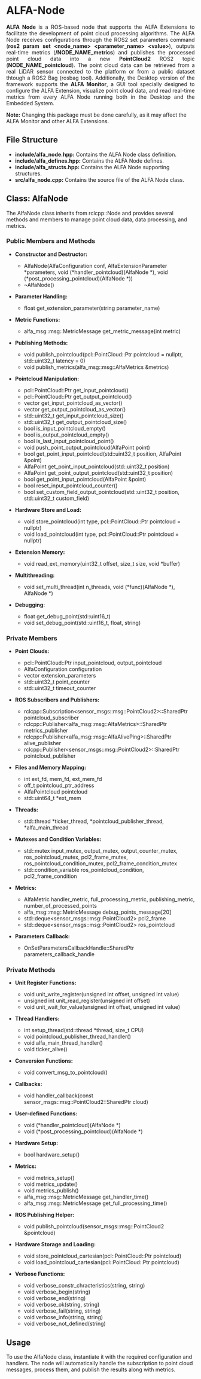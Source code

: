 # ALFA-Node

<p align="justify"> <b> ALFA Node</b>  is a ROS-based node that supports the ALFA Extensions to facilitate the development of point cloud processing algorithms. The ALFA Node receives configurations through the ROS2 set parameters command (<b>ros2 param set &ltnode_name&gt &ltparameter_name&gt &ltvalue&gt</b>), outputs real-time metrics (<b>/NODE_NAME_metrics</b>) and publishes the processed point cloud data into a new <b>PointCloud2</b> ROS2 topic (<b>NODE_NAME_pointcloud</b>). The point cloud data can be retrieved from a real LiDAR sensor connected to the platform or from a public dataset thtough a ROS2 Bag (rosbag tool). Additionally, the Desktop version of the framework supports the <b>ALFA Monitor</b>, a GUI tool specially designed to configure the ALFA Extension, visualize point cloud data, and read real-time metrics from every ALFA Node running both in the Desktop and the Embedded System.</p></a>

**Note:** Changing this package must be done carefully, as it may affect the ALFA Monitor and other ALFA Extensions.

## File Structure
- **include/alfa_node.hpp:** Contains the ALFA Node class definition.
- **include/alfa_defines.hpp:** Contains the ALFA Node defines.
- **include/alfa_structs.hpp:** Contains the ALFA Node supporting structures.
- **src/alfa_node.cpp:** Contains the source file of the ALFA Node class.

## Class: AlfaNode

The AlfaNode class inherits from rclcpp::Node and provides several methods and members to manage point cloud data, data processing, and metrics.

### Public Members and Methods

- **Constructor and Destructor:**
  - AlfaNode(AlfaConfiguration conf, AlfaExtensionParameter *parameters, void (*handler_pointcloud)(AlfaNode *), void (*post_processing_pointcloud)(AlfaNode *))
  - ~AlfaNode()

- **Parameter Handling:**
  - float get_extension_parameter(string parameter_name)

- **Metric Functions:**
  - alfa_msg::msg::MetricMessage get_metric_message(int metric)

- **Publishing Methods:**
  - void publish_pointcloud(pcl::PointCloud<AlfaPoint>::Ptr pointcloud = nullptr, std::uint32_t latency = 0)
  - void publish_metrics(alfa_msg::msg::AlfaMetrics &metrics)

- **Pointcloud Manipulation:**
  - pcl::PointCloud<AlfaPoint>::Ptr get_input_pointcloud()
  - pcl::PointCloud<AlfaPoint>::Ptr get_output_pointcloud()
  - vector<AlfaPoint> get_input_pointcloud_as_vector()
  - vector<AlfaPoint> get_output_pointcloud_as_vector()
  - std::uint32_t get_input_pointcloud_size()
  - std::uint32_t get_output_pointcloud_size()
  - bool is_input_pointcloud_empty()
  - bool is_output_pointcloud_empty()
  - bool is_last_input_pointcloud_point()
  - void push_point_output_pointcloud(AlfaPoint point)
  - bool get_point_input_pointcloud(std::uint32_t position, AlfaPoint &point)
  - AlfaPoint get_point_input_pointcloud(std::uint32_t position)
  - AlfaPoint get_point_output_pointcloud(std::uint32_t position)
  - bool get_point_input_pointcloud(AlfaPoint &point)
  - bool reset_input_pointcloud_counter()
  - bool set_custom_field_output_pointcloud(std::uint32_t position, std::uint32_t custom_field)

- **Hardware Store and Load:**
  - void store_pointcloud(int type, pcl::PointCloud<AlfaPoint>::Ptr pointcloud = nullptr)
  - void load_pointcloud(int type, pcl::PointCloud<AlfaPoint>::Ptr pointcloud = nullptr)

- **Extension Memory:**
  - void read_ext_memory(uint32_t offset, size_t size, void *buffer)

- **Multithreading:**
  - void set_multi_thread(int n_threads, void (*func)(AlfaNode *), AlfaNode *)

- **Debugging:**
  - float get_debug_point(std::uint16_t)
  - void set_debug_point(std::uint16_t, float, string)

### Private Members

- **Point Clouds:**
  - pcl::PointCloud<AlfaPoint>::Ptr input_pointcloud, output_pointcloud
  - AlfaConfiguration configuration
  - vector<AlfaExtensionParameter> extension_parameters
  - std::uint32_t point_counter
  - std::uint32_t timeout_counter

- **ROS Subscribers and Publishers:**
  - rclcpp::Subscription<sensor_msgs::msg::PointCloud2>::SharedPtr pointcloud_subscriber
  - rclcpp::Publisher<alfa_msg::msg::AlfaMetrics>::SharedPtr metrics_publisher
  - rclcpp::Publisher<alfa_msg::msg::AlfaAlivePing>::SharedPtr alive_publisher
  - rclcpp::Publisher<sensor_msgs::msg::PointCloud2>::SharedPtr pointcloud_publisher

- **Files and Memory Mapping:**
  - int ext_fd, mem_fd, ext_mem_fd
  - off_t pointcloud_ptr_address
  - AlfaPointcloud pointcloud
  - std::uint64_t *ext_mem

- **Threads:**
  - std::thread *ticker_thread, *pointcloud_publisher_thread, *alfa_main_thread

- **Mutexes and Condition Variables:**
  - std::mutex input_mutex, output_mutex, output_counter_mutex, ros_pointcloud_mutex, pcl2_frame_mutex, ros_pointcloud_condition_mutex, pcl2_frame_condition_mutex
  - std::condition_variable ros_pointcloud_condition, pcl2_frame_condition

- **Metrics:**
  - AlfaMetric handler_metric, full_processing_metric, publishing_metric, number_of_processed_points
  - alfa_msg::msg::MetricMessage debug_points_message[20]
  - std::deque<sensor_msgs::msg::PointCloud2> pcl2_frame
  - std::deque<sensor_msgs::msg::PointCloud2> ros_pointcloud

- **Parameters Callback:**
  - OnSetParametersCallbackHandle::SharedPtr parameters_callback_handle

### Private Methods

- **Unit Register Functions:**
  - void unit_write_register(unsigned int offset, unsigned int value)
  - unsigned int unit_read_register(unsigned int offset)
  - void unit_wait_for_value(unsigned int offset, unsigned int value)

- **Thread Handlers:**
  - int setup_thread(std::thread *thread, size_t CPU)
  - void pointcloud_publisher_thread_handler()
  - void alfa_main_thread_handler()
  - void ticker_alive()

- **Conversion Functions:**
  - void convert_msg_to_pointcloud()

- **Callbacks:**
  - void handler_callback(const sensor_msgs::msg::PointCloud2::SharedPtr cloud)

- **User-defined Functions:**
  - void (*handler_pointcloud)(AlfaNode *)
  - void (*post_processing_pointcloud)(AlfaNode *)

- **Hardware Setup:**
  - bool hardware_setup()

- **Metrics:**
  - void metrics_setup()
  - void metrics_update()
  - void metrics_publish()
  - alfa_msg::msg::MetricMessage get_handler_time()
  - alfa_msg::msg::MetricMessage get_full_processing_time()

- **ROS Publishing Helper:**
  - void publish_pointcloud(sensor_msgs::msg::PointCloud2 &pointcloud)

- **Hardware Storage and Loading:**
  - void store_pointcloud_cartesian(pcl::PointCloud<AlfaPoint>::Ptr pointcloud)
  - void load_pointcloud_cartesian(pcl::PointCloud<AlfaPoint>::Ptr pointcloud)

- **Verbose Functions:**
  - void verbose_constr_chracteristics(string, string)
  - void verbose_begin(string)
  - void verbose_end(string)
  - void verbose_ok(string, string)
  - void verbose_fail(string, string)
  - void verbose_info(string, string)
  - void verbose_not_defined(string)

## Usage

To use the AlfaNode class, instantiate it with the required configuration and handlers. The node will automatically handle the subscription to point cloud messages, process them, and publish the results along with metrics.